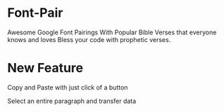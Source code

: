 # Font-Pair
Awesome Google Font Pairings
With Popular Bible Verses that everyone knows and loves
Bless your code with prophetic verses.

# New Feature
Copy and Paste with just click of a button

Select an entire paragraph and transfer data 

